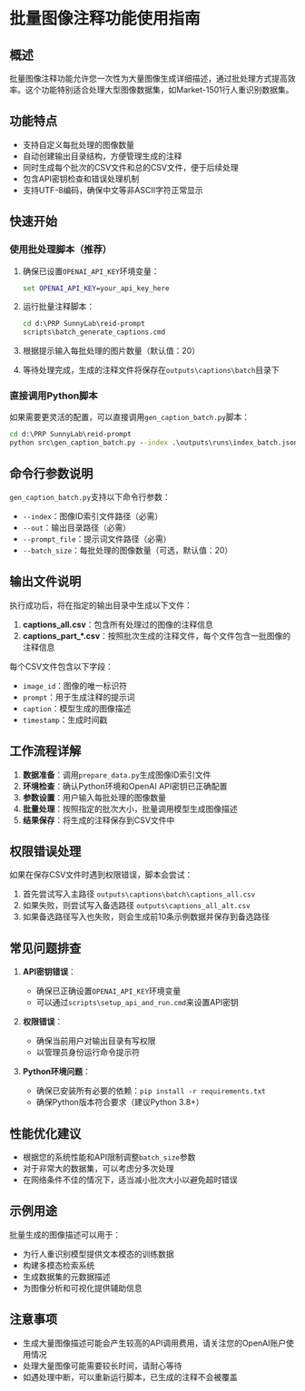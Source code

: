 # 批量图像注释功能使用指南

## 概述

批量图像注释功能允许您一次性为大量图像生成详细描述，通过批处理方式提高效率。这个功能特别适合处理大型图像数据集，如Market-1501行人重识别数据集。

## 功能特点

- 支持自定义每批处理的图像数量
- 自动创建输出目录结构，方便管理生成的注释
- 同时生成每个批次的CSV文件和总的CSV文件，便于后续处理
- 包含API密钥检查和错误处理机制
- 支持UTF-8编码，确保中文等非ASCII字符正常显示

## 快速开始

### 使用批处理脚本（推荐）

1. 确保已设置`OPENAI_API_KEY`环境变量：
   ```cmd
   set OPENAI_API_KEY=your_api_key_here
   ```

2. 运行批量注释脚本：
   ```cmd
   cd d:\PRP SunnyLab\reid-prompt
   scripts\batch_generate_captions.cmd
   ```

3. 根据提示输入每批处理的图片数量（默认值：20）

4. 等待处理完成，生成的注释文件将保存在`outputs\captions\batch`目录下

### 直接调用Python脚本

如果需要更灵活的配置，可以直接调用`gen_caption_batch.py`脚本：

```cmd
cd d:\PRP SunnyLab\reid-prompt
python src\gen_caption_batch.py --index .\outputs\runs\index_batch.json --out outputs\captions\batch --prompt_file .\prompts\base.txt --batch_size 20
```

## 命令行参数说明

`gen_caption_batch.py`支持以下命令行参数：

- `--index`：图像ID索引文件路径（必需）
- `--out`：输出目录路径（必需）
- `--prompt_file`：提示词文件路径（必需）
- `--batch_size`：每批处理的图像数量（可选，默认值：20）

## 输出文件说明

执行成功后，将在指定的输出目录中生成以下文件：

1. **captions_all.csv**：包含所有处理过的图像的注释信息
2. **captions_part_*.csv**：按照批次生成的注释文件，每个文件包含一批图像的注释信息

每个CSV文件包含以下字段：
- `image_id`：图像的唯一标识符
- `prompt`：用于生成注释的提示词
- `caption`：模型生成的图像描述
- `timestamp`：生成时间戳

## 工作流程详解

1. **数据准备**：调用`prepare_data.py`生成图像ID索引文件
2. **环境检查**：确认Python环境和OpenAI API密钥已正确配置
3. **参数设置**：用户输入每批处理的图像数量
4. **批量处理**：按照指定的批次大小，批量调用模型生成图像描述
5. **结果保存**：将生成的注释保存到CSV文件中

## 权限错误处理

如果在保存CSV文件时遇到权限错误，脚本会尝试：

1. 首先尝试写入主路径 `outputs\captions\batch\captions_all.csv`
2. 如果失败，则尝试写入备选路径 `outputs\captions_all_alt.csv`
3. 如果备选路径写入也失败，则会生成前10条示例数据并保存到备选路径

## 常见问题排查

1. **API密钥错误**：
   - 确保已正确设置`OPENAI_API_KEY`环境变量
   - 可以通过`scripts\setup_api_and_run.cmd`来设置API密钥

2. **权限错误**：
   - 确保当前用户对输出目录有写权限
   - 以管理员身份运行命令提示符

3. **Python环境问题**：
   - 确保已安装所有必要的依赖：`pip install -r requirements.txt`
   - 确保Python版本符合要求（建议Python 3.8+）

## 性能优化建议

- 根据您的系统性能和API限制调整`batch_size`参数
- 对于非常大的数据集，可以考虑分多次处理
- 在网络条件不佳的情况下，适当减小批次大小以避免超时错误

## 示例用途

批量生成的图像描述可以用于：
- 为行人重识别模型提供文本模态的训练数据
- 构建多模态检索系统
- 生成数据集的元数据描述
- 为图像分析和可视化提供辅助信息

## 注意事项

- 生成大量图像描述可能会产生较高的API调用费用，请关注您的OpenAI账户使用情况
- 处理大量图像可能需要较长时间，请耐心等待
- 如遇处理中断，可以重新运行脚本，已生成的注释不会被覆盖